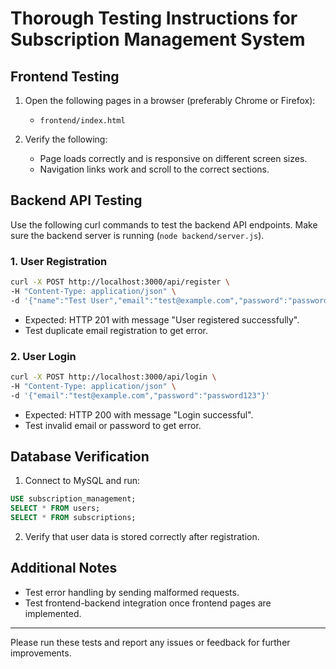# Thorough Testing Instructions for Subscription Management System

## Frontend Testing

1. Open the following pages in a browser (preferably Chrome or Firefox):
   - `frontend/index.html`

2. Verify the following:
   - Page loads correctly and is responsive on different screen sizes.
   - Navigation links work and scroll to the correct sections.

## Backend API Testing

Use the following curl commands to test the backend API endpoints. Make sure the backend server is running (`node backend/server.js`).

### 1. User Registration

```bash
curl -X POST http://localhost:3000/api/register \
-H "Content-Type: application/json" \
-d '{"name":"Test User","email":"test@example.com","password":"password123"}'
```

- Expected: HTTP 201 with message "User registered successfully".
- Test duplicate email registration to get error.

### 2. User Login

```bash
curl -X POST http://localhost:3000/api/login \
-H "Content-Type: application/json" \
-d '{"email":"test@example.com","password":"password123"}'
```

- Expected: HTTP 200 with message "Login successful".
- Test invalid email or password to get error.

## Database Verification

1. Connect to MySQL and run:

```sql
USE subscription_management;
SELECT * FROM users;
SELECT * FROM subscriptions;
```

2. Verify that user data is stored correctly after registration.

## Additional Notes

- Test error handling by sending malformed requests.
- Test frontend-backend integration once frontend pages are implemented.

---

Please run these tests and report any issues or feedback for further improvements.
